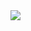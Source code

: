 <img src="https://skillicons.dev/icons?i=babel,bash,css,figma,git,github,githubactions,html,js,jest,jquery,linux,md,mysql,nextjs,nodejs,php,postman,react,sass,svg,ts,vercel,vscode,webpack,wordpress&perline=13" />

